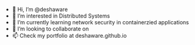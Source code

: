 - 👋 Hi, I’m @deshaware
- 👀 I’m interested in Distributed Systems
- 🌱 I’m currently learning network security in containerzied applications
- 💞️ I’m looking to collaborate on 
- 📫 Check my portfolio at deshaware.github.io

<!---
deshaware/deshaware is a ✨ special ✨ repository because its `README.md` (this file) appears on your GitHub profile.
You can click the Preview link to take a look at your changes.
--->
